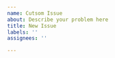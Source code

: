```yaml
---
name: Cutsom Issue
about: Describe your problem here
title: New Issue
labels: ''
assignees: ''

---
```



